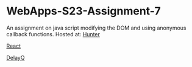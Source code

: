 # WebApps-S23-Assignment-7
An assignment on java script modifying the DOM and using anonymous callback functions.
Hosted at: [Hunter](https://44-563-web-apps-s23.github.io/44563-webapps-s23-assignment7-Anirudh-Gunde/hunter.html) 

 [React](https://44-563-web-apps-s23.github.io/44563-webapps-s23-assignment7-Anirudh-Gunde/react.html) 
            
  [DelayQ](https://44-563-web-apps-s23.github.io/44563-webapps-s23-assignment7-Anirudh-Gunde/delayq.html)
